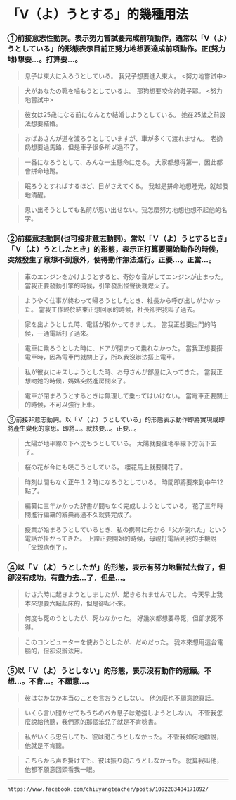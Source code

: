 # 「Ⅴ（よ）うとする」的幾種用法

### ①前接意志性動詞。表示努力嘗試要完成前項動作。通常以「Ⅴ（よ）うとしている」的形態表示目前正努力地想要達成前項動作。正(努力地)想要…。打算要…。

>息子は東大に入ろうとしている。
>我兒子想要進入東大。
><努力地嘗試中>

>犬があなたの靴を噛もうとしているよ。
>那狗想要咬你的鞋子耶。
><努力地嘗試中>

>彼女は25歳になる前になんとか結婚しようとしている。
>她在25歲之前設法想要結婚。

>おばあさんが道を渡ろうとしていますが、車が多くて渡れません。
>老奶奶想要過馬路，但是車子很多所以過不了。

>一番になろうとして、みんな一生懸命に走る。
>大家都想得第一，因此都會拼命地跑。

>眠ろうとすればするほど、目がさえてくる。
>我越是拼命地想睡覺，就越發地清醒。

>思い出そうとしても名前が思い出せない。我怎麼努力地想也想不起他的名字。

### ②前接意志動詞(也可接非意志動詞)。常以「Ｖ（よ）うとするとき」「Ｖ（よ）うとしたとき」的形態，表示正打算要開始動作的時候，突然發生了意想不到意外，使得動作無法進行。正要…。正當…。

>車のエンジンをかけようとすると、奇妙な音がしてエンジンが止まった。
>當我正要發動引擎的時候，引擎發出怪聲後就熄火了。

>ようやく仕事が終わって帰ろうとしたとき、社長から呼び出しがかかった。
當我工作終於結束正想回家的時候，社長卻把我叫了過去。

>家を出ようとした時、電話が掛かってきました。
>當我正想要出門的時候，一通電話打了過來。

>電車に乗ろうとした時に、ドアが閉まって乗れなかった。
>當我正想要搭電車時，因為電車門就關上了，所以我沒辦法搭上電車。

>私が彼女にキスしようとした時、お母さんが部屋に入ってきた。
>當我正想吻她的時候，媽媽突然進房間來了。

>電車が閉まろうとするときは無理して乗ってはいけない。
>當電車正要關上的時候，不可以強行上車。

③前接非意志動詞。以「Ｖ（よ）うとしている」的形態表示動作即將實現或即將產生變化的意思。即將…。就快要…。正要…。

>太陽が地平線の下へ沈もうとしている。
>太陽就要往地平線下方沉下去了。

>桜の花が今にも咲こうとしている。
>櫻花馬上就要開花了。

>時刻は間もなく正午１２時になろうとしている。
>時間即將要來到中午12點了。

>編纂に三年かかった辞書が間もなく完成しようとしている。
花了三年時間進行編纂的辭典再過不久就要完成了。

>授業が始まろうとしているとき、私の携帯に母から「父が倒れた」という電話が掛かってきた。
上課正要開始的時候，母親打電話到我的手機說「父親病倒了」。

### ④以「Ｖ（よ）うとしたが」的形態，表示有努力地嘗試去做了，但卻沒有成功。有盡力去…了，但是…。

>けさ六時に起きようとしましたが、起きられませんでした。
今天早上我本來想要六點起床的，但是卻起不來。

>何度も死のうとしたが、死ねなかった。
好幾次都想要尋死，但卻求死不得。

>このコンピューターを使おうとしたが、だめだった。
我本來想用這台電腦的，但卻沒辦法用。

### ⑤以「Ｖ（よ）うとしない」的形態，表示沒有動作的意願。不想…。不肯…。不願意…。

>彼はなかなか本当のことを言おうとしない。
他怎麼也不願意說真話。

>いくら言い聞かせてもうちのバカ息子は勉強しようとしない。
不管我怎麼說給他聽，我們家的那個笨兒子就是不肯唸書。

>私がいくら忠告しても、彼は聞こうとしなかった。
不管我如何地勸說，他就是不肯聽。

>こちらから声を掛けても、彼は振り向こうとしなかった。
就算我叫他，他都不願意回頭看我一眼。



---
`https://www.facebook.com/chiuyangteacher/posts/1092283484171892/`